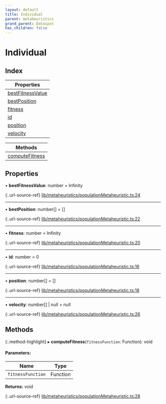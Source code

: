 ```yaml
---
layout: default
title: Individual
parent: metaheuristics
grand_parent: Dataspot
has_children: false
---
```


# Individual

## Index

| Properties |
|-----------|
| [bestFitnessValue](#bestfitnessvalue) |
| [bestPosition](#bestposition) |
| [fitness](#fitness) |
| [id](#id) |
| [position](#position) |
| [velocity](#velocity) |

| Methods |
|-----------|
| [computeFitness](#computefitness) |

## Properties

•  **bestFitnessValue**: number = Infinity

{:.url-source-ref}
[lib/metaheuristics/populationMetaheuristic.ts:24](https://github.com/ascentcore/dataspot/blob/aac35bc/lib/metaheuristics/populationMetaheuristic.ts#L24)

___

•  **bestPosition**: number[] = []

{:.url-source-ref}
[lib/metaheuristics/populationMetaheuristic.ts:22](https://github.com/ascentcore/dataspot/blob/aac35bc/lib/metaheuristics/populationMetaheuristic.ts#L22)

___

•  **fitness**: number = Infinity

{:.url-source-ref}
[lib/metaheuristics/populationMetaheuristic.ts:20](https://github.com/ascentcore/dataspot/blob/aac35bc/lib/metaheuristics/populationMetaheuristic.ts#L20)

___

•  **id**: number = 0

{:.url-source-ref}
[lib/metaheuristics/populationMetaheuristic.ts:16](https://github.com/ascentcore/dataspot/blob/aac35bc/lib/metaheuristics/populationMetaheuristic.ts#L16)

___

•  **position**: number[] = []

{:.url-source-ref}
[lib/metaheuristics/populationMetaheuristic.ts:18](https://github.com/ascentcore/dataspot/blob/aac35bc/lib/metaheuristics/populationMetaheuristic.ts#L18)

___

•  **velocity**: number[] \| null = null

{:.url-source-ref}
[lib/metaheuristics/populationMetaheuristic.ts:26](https://github.com/ascentcore/dataspot/blob/aac35bc/lib/metaheuristics/populationMetaheuristic.ts#L26)

## Methods

{:.method-highlight}
▸ **computeFitness**(`fitnessFunction`: Function): void

#### Parameters:

Name | Type |
------ | ------ |
`fitnessFunction` | Function |

**Returns:** void

{:.url-source-ref}
[lib/metaheuristics/populationMetaheuristic.ts:28](https://github.com/ascentcore/dataspot/blob/aac35bc/lib/metaheuristics/populationMetaheuristic.ts#L28)
